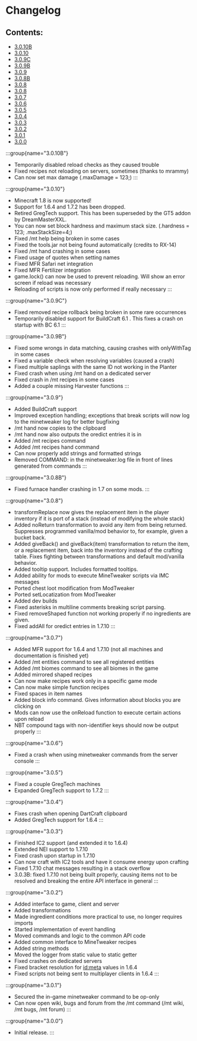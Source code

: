 # Changelog

## Contents:

* [3.0.10B](#3.0.10B)
* [3.0.10](#3.0.10)
* [3.0.9C](#3.0.9C)
* [3.0.9B](#3.0.9B)
* [3.0.9](#3.0.9)
* [3.0.8B](#3.0.8B)
* [3.0.8](#3.0.8)
* [3.0.8](#3.0.8)
* [3.0.7](#3.0.7)
* [3.0.6](#3.0.6)
* [3.0.5](#3.0.5)
* [3.0.4](#3.0.4)
* [3.0.3](#3.0.3)
* [3.0.2](#3.0.2)
* [3.0.1](#3.0.1)
* [3.0.0](#3.0.0)

:::group{name="3.0.10B"}
* Temporarily disabled reload checks as they caused trouble
* Fixed recipes not reloading on servers, sometimes (thanks to mrammy)
* Can now set max damage (<myitem>.maxDamage = 123;)
:::

:::group{name="3.0.10"}
* Minecraft 1.8 is now supported!
* Support for 1.6.4 and 1.7.2 has been dropped.
* Retired GregTech support. This has been superseded by the GT5 addon by DreamMasterXXL.
* You can now set block hardness and maximum stack size. (<item>.hardness = 123; <item>.maxStackSize=4;)
* Fixed /mt help being broken in some cases
* Fixed the tools.jar not being found automatically (credits to RX-14)
* Fixed /mt hand crashing in some cases
* Fixed usage of quotes when setting names
* Fixed MFR Safari net integration
* Fixed MFR Fertilizer integration
* game.lock() can now be used to prevent reloading. Will show an error screen if reload was necessary
* Reloading of scripts is now only performed if really necessary
:::

:::group{name="3.0.9C"}
* Fixed removed recipe rollback being broken in some rare occurrences
* Temporarily disabled support for BuildCraft 6.1 . This fixes a crash on startup with BC 6.1
:::

:::group{name="3.0.9B"}
* Fixed some wrongs in data matching, causing crashes with onlyWithTag in some cases
* Fixed a variable check when resolving variables (caused a crash)
* Fixed multiple saplings with the same ID not working in the Planter
* Fixed crash when using /mt hand on a dedicated server
* Fixed crash in /mt recipes in some cases
* Added a couple missing Harvester functions
:::

:::group{name="3.0.9"}
* Added BuildCraft support
* Improved exception handling; exceptions that break scripts will now log to the minetweaker log for better bugfixing
* /mt hand now copies to the clipboard
* /mt hand now also outputs the oredict entries it is in
* Added /mt recipes command
* Added /mt recipes hand command
* Can now properly add strings and formatted strings
* Removed COMMAND: in the minetweaker.log file in front of lines generated from commands
:::

:::group{name="3.0.8B"}
* Fixed furnace handler crashing in 1.7 on some mods.
:::

:::group{name="3.0.8"}
* transformReplace now gives the replacement item in the player inventory if it is port of a stack (instead of modifying the whole stack)
* Added noReturn transformation to avoid any item from being returned. Suppresses programmed vanilla/mod behavior to, for example, given a bucket back.
* Added giveBack() and giveBack(item) transformation to return the item, or a replacement item, back into the inventory instead of the crafting table. Fixes fighting between transformations and default mod/vanilla behavior.
* Added tooltip support. Includes formatted tooltips.
* Added ability for mods to execute MineTweaker scripts via IMC messages
* Ported chest loot modification from ModTweaker
* Ported setLocatization from ModTweaker
* Added dev builds
* Fixed asterisks in multiline comments breaking script parsing.
* Fixed removeShaped function not working properly if no ingredients are given.
* Fixed addAll for oredict entries in 1.7.10
:::

:::group{name="3.0.7"}
* Added MFR support for 1.6.4 and 1.7.10 (not all machines and documentation is finished yet)
* Added /mt entities command to see all registered entities
* Added /mt biomes command to see all biomes in the game
* Added mirrored shaped recipes
* Can now make recipes work only in a specific game mode
* Can now make simple function recipes
* Fixed spaces in item names
* Added block info command. Gives information about blocks you are clicking on
* Mods can now use the onReload function to execute certain actions upon reload
* NBT compound tags with non-identifier keys should now be output properly
:::

:::group{name="3.0.6"}
* Fixed a crash when using minetweaker commands from the server console
:::

:::group{name="3.0.5"}
* Fixed a couple GregTech machines
* Expanded GregTech support to 1.7.2
:::

:::group{name="3.0.4"}
* Fixes crash when opening DartCraft clipboard
* Added GregTech support for 1.6.4
:::

:::group{name="3.0.3"}
* Finished IC2 support (and extended it to 1.6.4)
* Extended NEI support to 1.7.10
* Fixed crash upon startup in 1.7.10
* Can now craft with IC2 tools and have it consume energy upon crafting
* Fixed 1.7.10 chat messages resulting in a stack overflow
* 3.0.3B: fixed 1.7.10 not being built properly, causing items not to be resolved and breaking the entire API interface in general
:::

:::group{name="3.0.2"}
* Added interface to game, client and server
* Added transformations
* Made ingredient conditions more practical to use, no longer requires imports
* Started implementation of event handling
* Moved commands and logic to the common API code
* Added common interface to MineTweaker recipes
* Added string methods
* Moved the logger from static value to static getter
* Fixed crashes on dedicated servers
* Fixed bracket resolution for <id:meta> values in 1.6.4
* Fixed scripts not being sent to multiplayer clients in 1.6.4
:::

:::group{name="3.0.1"}
* Secured the in-game minetweaker command to be op-only
* Can now open wiki, bugs and forum from the /mt command (/mt wiki, /mt bugs, /mt forum)
:::

:::group{name="3.0.0"}
* Initial release.
:::